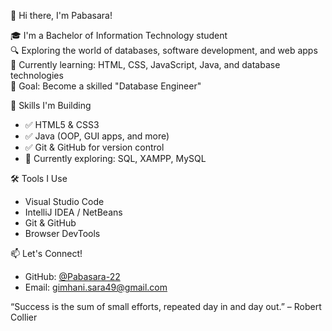 
👋 Hi there, I'm Pabasara!

🎓 I'm a Bachelor of Information Technology student  
🔍 Exploring the world of databases, software development, and web apps   
🧠 Currently learning: HTML, CSS, JavaScript, Java, and database technologies  
🎯 Goal: Become a skilled "Database Engineer"


💼 Skills I'm Building
- ✅ HTML5 & CSS3
- ✅ Java (OOP, GUI apps, and more)
- ✅ Git & GitHub for version control
- 🔄 Currently exploring: SQL, XAMPP, MySQL


🛠️ Tools I Use
- Visual Studio Code
- IntelliJ IDEA / NetBeans
- Git & GitHub
- Browser DevTools


📫 Let's Connect!
- GitHub: [@Pabasara-22](https://github.com/Pabasara-22)
- Email: gimhani.sara49@gmail.com

 “Success is the sum of small efforts, repeated day in and day out.” – Robert Collier
 
